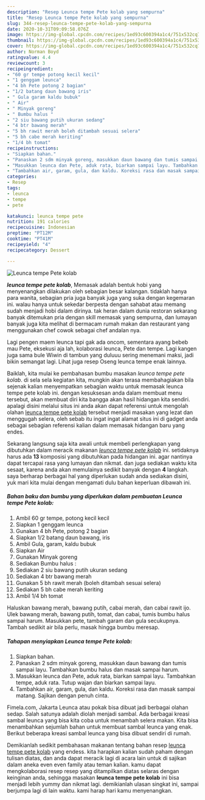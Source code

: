 ```yaml
---
description: "Resep Leunca tempe Pete kolab yang sempurna"
title: "Resep Leunca tempe Pete kolab yang sempurna"
slug: 344-resep-leunca-tempe-pete-kolab-yang-sempurna
date: 2020-10-31T09:09:58.076Z
image: https://img-global.cpcdn.com/recipes/1ed93c600394a1c4/751x532cq70/leunca-tempe-pete-kolab-foto-resep-utama.jpg
thumbnail: https://img-global.cpcdn.com/recipes/1ed93c600394a1c4/751x532cq70/leunca-tempe-pete-kolab-foto-resep-utama.jpg
cover: https://img-global.cpcdn.com/recipes/1ed93c600394a1c4/751x532cq70/leunca-tempe-pete-kolab-foto-resep-utama.jpg
author: Norman Boyd
ratingvalue: 4.4
reviewcount: 3
recipeingredient:
- "60 gr tempe potong kecil kecil"
- "1 genggam leunca"
- "4 bh Pete potong 2 bagian"
- "1/2 batang daun bawang iris"
- " Gula garam kaldu bubuk"
- " Air"
- " Minyak goreng"
- " Bumbu halus "
- "2 siu bawang putih ukuran sedang"
- "4 btr bawang merah"
- "5 bh rawit merah boleh ditambah sesuai selera"
- "5 bh cabe merah keriting"
- "1/4 bh tomat"
recipeinstructions:
- "Siapkan bahan."
- "Panaskan 2 sdm minyak goreng, masukkan daun bawang dan tumis sampai layu. Tambahkan bumbu halus dan masak sampai harum."
- "Masukkan leunca dan Pete, aduk rata, biarkan sampai layu. Tambahkan tempe, aduk rata. Tutup wajan dan biarkan sampai layu."
- "Tambahkan air, garam, gula, dan kaldu. Koreksi rasa dan masak sampai matang. Sajikan dengan penuh cinta."
categories:
- Resep
tags:
- leunca
- tempe
- pete

katakunci: leunca tempe pete 
nutrition: 191 calories
recipecuisine: Indonesian
preptime: "PT12M"
cooktime: "PT41M"
recipeyield: "4"
recipecategory: Dessert

---
```



![Leunca tempe Pete kolab](https://img-global.cpcdn.com/recipes/1ed93c600394a1c4/751x532cq70/leunca-tempe-pete-kolab-foto-resep-utama.jpg)

<b><i>leunca tempe pete kolab</i></b>, Memasak adalah bentuk hobi yang menyenangkan dilakukan oleh sebagian besar kalangan. tidaklah hanya para wanita, sebagian pria juga banyak juga yang suka dengan kegemaran ini. walau hanya untuk sekedar berpesta dengan sahabat atau memang sudah menjadi hobi dalam dirinya. tak heran dalam dunia restoran sekarang banyak ditemukan pria dengan skill memasak yang sempurna, dan lumayan banyak juga kita melihat di bermacam rumah makan dan restaurant yang menggunakan chef cowok sebagai chef andalan nya.

Lagi pengen maem leunca tapi gak ada oncom, sementara ayang bebeb mau Pete, eksekusi aja lah, kolaborasi leunca, Pete dan tempe. Lagi kangen juga sama bule Wiwin di tambun yang duluuu sering menemani maksi, jadi bikin semangat lagi. Lihat juga resep Oseng leunca tempe enak lainnya.

Baiklah, kita mulai ke pembahasan bumbu masakan <i>leunca tempe pete kolab</i>. di sela sela kegiatan kita, mungkin akan terasa membahagiakan bila sejenak kalian menyempatkan sebagian waktu untuk memasak leunca tempe pete kolab ini. dengan kesuksesan anda dalam membuat menu tersebut, akan membuat diri kita bangga akan hasil hidangan kita sendiri. apalagi disini melalui situs ini anda akan dapat referensi untuk mengolah olahan <u>leunca tempe pete kolab</u> tersebut menjadi masakan yang lezat dan menggugah selera, oleh sebab itu ingat ingat alamat situs ini di gadget anda sebagai sebagian referensi kalian dalam memasak hidangan baru yang endes.


Sekarang langsung saja kita awali untuk membeli perlengkapan yang dibutuhkan dalam meracik makanan <u><i>leunca tempe pete kolab</i></u> ini. setidaknya harus ada <b>13</b> komposisi yang dibutuhkan pada hidangan ini. agar nantinya dapat tercapai rasa yang lumayan dan nikmat. dan juga sediakan waktu kita sesaat, karena anda akan memulainya sedikit banyak dengan <b>4</b> langkah. saya berharap berbagai hal yang diperlukan sudah anda sediakan disini, yuk mari kita mulai dengan mengamati dulu bahan keperluan dibawah ini.

<!--inarticleads1-->

##### Bahan baku dan bumbu yang diperlukan dalam pembuatan Leunca tempe Pete kolab:

1. Ambil 60 gr tempe, potong kecil kecil
1. Siapkan 1 genggam leunca
1. Gunakan 4 bh Pete, potong 2 bagian
1. Siapkan 1/2 batang daun bawang, iris
1. Ambil  Gula, garam, kaldu bubuk
1. Siapkan  Air
1. Gunakan  Minyak goreng
1. Sediakan  Bumbu halus :
1. Sediakan 2 siu bawang putih ukuran sedang
1. Sediakan 4 btr bawang merah
1. Gunakan 5 bh rawit merah (boleh ditambah sesuai selera)
1. Sediakan 5 bh cabe merah keriting
1. Ambil 1/4 bh tomat


Haluskan bawang merah, bawang putih, cabai merah, dan cabai rawit ijo. Ulek bawang merah, bawang putih, tomat, dan cabai, tumis bumbu halus sampai harum. Masukkan pete, tambah garam dan gula secukupnya. Tambah sedikit air bila perlu, masak hingga bumbu meresap. 

<!--inarticleads2-->

##### Tahapan menyiapkan Leunca tempe Pete kolab:

1. Siapkan bahan.
1. Panaskan 2 sdm minyak goreng, masukkan daun bawang dan tumis sampai layu. Tambahkan bumbu halus dan masak sampai harum.
1. Masukkan leunca dan Pete, aduk rata, biarkan sampai layu. Tambahkan tempe, aduk rata. Tutup wajan dan biarkan sampai layu.
1. Tambahkan air, garam, gula, dan kaldu. Koreksi rasa dan masak sampai matang. Sajikan dengan penuh cinta.


Fimela.com, Jakarta Leunca atau pokak bisa dibuat jadi berbagai olahan sedap. Salah satunya adalah diolah menjadi sambal. Ada berbagai kreasi sambal leunca yang bisa kita coba untuk menambah selera makan. Kita bisa menambahkan sejumlah bahan untuk membuat sambal leunca yang enak. Berikut beberapa kreasi sambal leunca yang bisa dibuat sendiri di rumah. 

Demikianlah sedikit pembahasan makanan tentang bahan resep <u>leunca tempe pete kolab</u> yang endess. kita harapkan kalian sudah paham dengan tulisan diatas, dan anda dapat meracik lagi di acara lain untuk di sajikan dalam aneka even even family atau teman kalian. kamu dapat mengkolaborasi resep resep yang ditampilkan diatas selaras dengan keinginan anda, sehingga masakan <b>leunca tempe pete kolab</b> ini bisa menjadi lebih yummy dan nikmat lagi. demikianlah ulasan singkat ini, sampai berjumpa lagi di lain waktu. kami harap hari kamu menyenangkan.
